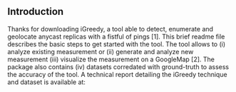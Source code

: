 Introduction
-------------
Thanks for downloading iGreedy, a tool able to detect, enumerate and 
geolocate anycast replicas with a fistful of pings [1]. This brief readme
file describes the basic steps to get started with the tool. The tool
allows to  (i) analyze existing measurement or (ii) generate and analyze
new measurement (iii) visualize the measurement on a GoogleMap [2]. 
The package also contains (iv) datasets corredated  with ground-truth to 
assess the accuracy of the tool. A technical report detailing the iGreedy 
technique and dataset is available at:
